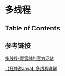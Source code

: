 # 多线程

Table of Contents
-----------------





















## 参考链接

[多线程-廖雪峰的官方网站](https://www.liaoxuefeng.com/wiki/1252599548343744/1255943750561472)

[【狂神说Java】多线程详解](https://www.bilibili.com/video/BV1V4411p7EF?from=search&seid=7131260017261228049)

